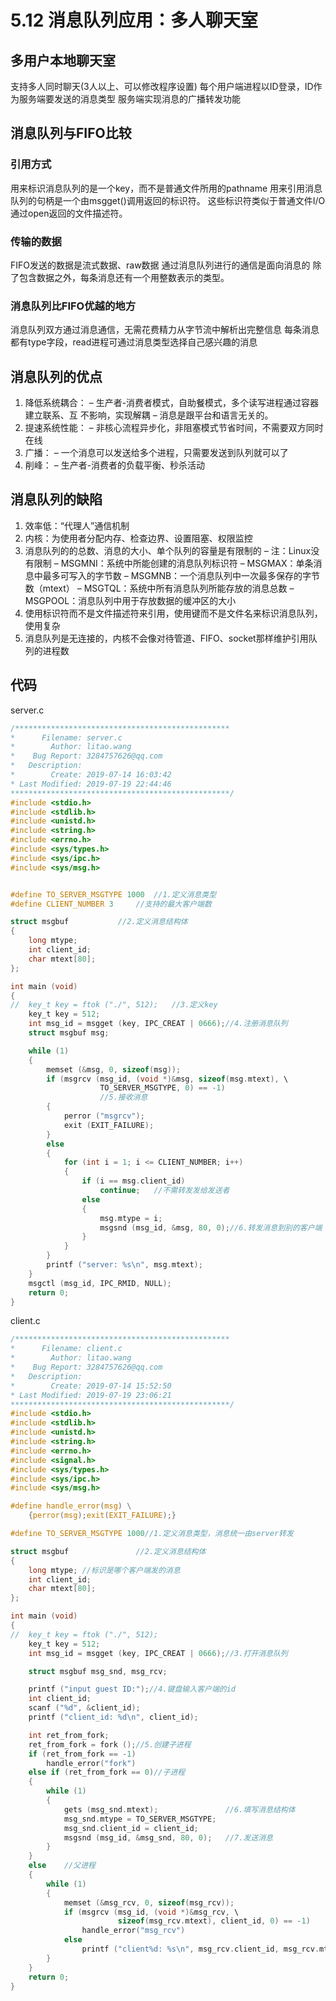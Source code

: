 # 5.12 消息队列应用：多人聊天室
## 多用户本地聊天室
支持多人同时聊天(3人以上、可以修改程序设置)
每个用户端进程以ID登录，ID作为服务端要发送的消息类型
服务端实现消息的广播转发功能

## 消息队列与FIFO比较
### 引用方式
用来标识消息队列的是一个key，而不是普通文件所用的pathname
用来引用消息队列的句柄是一个由msgget()调用返回的标识符。
这些标识符类似于普通文件I/O通过open返回的文件描述符。
### 传输的数据
FIFO发送的数据是流式数据、raw数据
通过消息队列进行的通信是面向消息的
除了包含数据之外，每条消息还有一个用整数表示的类型。
### 消息队列比FIFO优越的地方
消息队列双方通过消息通信，无需花费精力从字节流中解析出完整信息
每条消息都有type字段，read进程可通过消息类型选择自己感兴趣的消息

## 消息队列的优点
1. 降低系统耦合：
– 生产者-消费者模式，自助餐模式，多个读写进程通过容器建立联系、互
不影响，实现解耦
– 消息是跟平台和语言无关的。
2. 提速系统性能：
– 非核心流程异步化，非阻塞模式节省时间，不需要双方同时在线
3. 广播：
– 一个消息可以发送给多个进程，只需要发送到队列就可以了
4. 削峰：
– 生产者-消费者的负载平衡、秒杀活动
## 消息队列的缺陷
1. 效率低：“代理人”通信机制
2. 内核：为使用者分配内存、检查边界、设置阻塞、权限监控
3. 消息队列的的总数、消息的大小、单个队列的容量是有限制的
– 注：Linux没有限制
– MSGMNI：系统中所能创建的消息队列标识符
– MSGMAX：单条消息中最多可写入的字节数
– MSGMNB：一个消息队列中一次最多保存的字节数（mtext）
– MSGTQL：系统中所有消息队列所能存放的消息总数
– MSGPOOL：消息队列中用于存放数据的缓冲区的大小
4. 使用标识符而不是文件描述符来引用，使用键而不是文件名来标识消息队列，使用复杂
5. 消息队列是无连接的，内核不会像对待管道、FIFO、socket那样维护引用队列的进程数
## 代码
server.c
```c
/************************************************
*      Filename: server.c
*        Author: litao.wang
*    Bug Report: 3284757626@qq.com
*   Description: 
*        Create: 2019-07-14 16:03:42
* Last Modified: 2019-07-19 22:44:46
*************************************************/
#include <stdio.h>
#include <stdlib.h>
#include <unistd.h>
#include <string.h>
#include <errno.h>
#include <sys/types.h>
#include <sys/ipc.h>
#include <sys/msg.h>


#define TO_SERVER_MSGTYPE 1000	//1.定义消息类型
#define CLIENT_NUMBER 3		//支持的最大客户端数

struct msgbuf			//2.定义消息结构体
{
	long mtype;
	int client_id;
	char mtext[80];
};

int main (void)
{
//	key_t key = ftok ("./", 512);	//3.定义key
	key_t key = 512;
	int msg_id = msgget (key, IPC_CREAT | 0666);//4.注册消息队列
	struct msgbuf msg;

    while (1)
	{
	    memset (&msg, 0, sizeof(msg));
		if (msgrcv (msg_id, (void *)&msg, sizeof(msg.mtext), \
					TO_SERVER_MSGTYPE, 0) == -1)
					//5.接收消息
		{
			perror ("msgrcv");
			exit (EXIT_FAILURE);
		}
		else
		{
			for (int i = 1; i <= CLIENT_NUMBER; i++)
			{
				if (i == msg.client_id)
					continue;	//不需转发发给发送者
				else
				{
					msg.mtype = i;
					msgsnd (msg_id, &msg, 80, 0);//6.转发消息到别的客户端
				}
			}
		}
		printf ("server: %s\n", msg.mtext);
	}
	msgctl (msg_id, IPC_RMID, NULL);
	return 0;
}

```
client.c
```c
/************************************************
*      Filename: client.c
*        Author: litao.wang
*    Bug Report: 3284757626@qq.com
*   Description: 
*        Create: 2019-07-14 15:52:50
* Last Modified: 2019-07-19 23:06:21
*************************************************/
#include <stdio.h>
#include <stdlib.h>
#include <unistd.h>
#include <string.h>
#include <errno.h>
#include <signal.h>
#include <sys/types.h>
#include <sys/ipc.h>
#include <sys/msg.h>

#define handle_error(msg) \
    {perror(msg);exit(EXIT_FAILURE);}

#define TO_SERVER_MSGTYPE 1000//1.定义消息类型，消息统一由server转发

struct msgbuf				//2.定义消息结构体
{
	long mtype;	//标识是哪个客户端发的消息
	int client_id;
	char mtext[80];
};

int main (void)
{
//	key_t key = ftok ("./", 512);
	key_t key = 512;
	int msg_id = msgget (key, IPC_CREAT | 0666);//3.打开消息队列

	struct msgbuf msg_snd, msg_rcv;

	printf ("input guest ID:");//4.键盘输入客户端的id
	int client_id;
	scanf ("%d", &client_id);
	printf ("client_id: %d\n", client_id);

	int ret_from_fork;
	ret_from_fork = fork ();//5.创建子进程
	if (ret_from_fork == -1)
        handle_error("fork")	
	else if (ret_from_fork == 0)//子进程
	{
		while (1)
		{
			gets (msg_snd.mtext);				//6.填写消息结构体
			msg_snd.mtype = TO_SERVER_MSGTYPE;
			msg_snd.client_id = client_id;
			msgsnd (msg_id, &msg_snd, 80, 0);	//7.发送消息
		}
	}
	else	//父进程
	{
		while (1)
		{
			memset (&msg_rcv, 0, sizeof(msg_rcv));
			if (msgrcv (msg_id, (void *)&msg_rcv, \
                        sizeof(msg_rcv.mtext), client_id, 0) == -1)
			    handle_error("msg_rcv")
			else
				printf ("client%d: %s\n", msg_rcv.client_id, msg_rcv.mtext);
		}
	}
	return 0;
}

```
